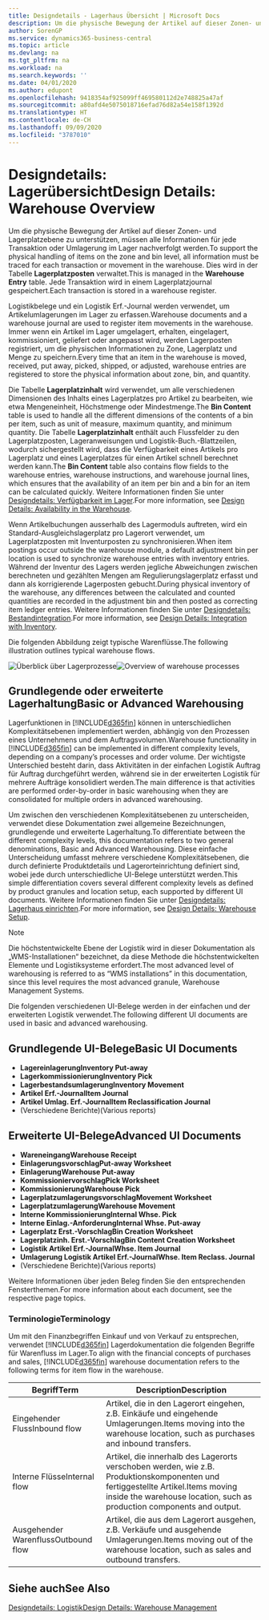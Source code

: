```yaml
---
title: Designdetails - Lagerhaus Übersicht | Microsoft Docs
description: Um die physische Bewegung der Artikel auf dieser Zonen- und Lagerplatzebene zu unterstützen, müssen alle Informationen für jede Transaktion oder Umlagerung im Lager nachverfolgt werden. Dies wird in der Tabelle **Lagerplatzposten** verwaltet. Jede Transaktion wird in einem Lagerplatzjournal gespeichert.
author: SorenGP
ms.service: dynamics365-business-central
ms.topic: article
ms.devlang: na
ms.tgt_pltfrm: na
ms.workload: na
ms.search.keywords: ''
ms.date: 04/01/2020
ms.author: edupont
ms.openlocfilehash: 9418354af925099ff469580112d2e748825a47af
ms.sourcegitcommit: a80afd4e5075018716efad76d82a54e158f1392d
ms.translationtype: HT
ms.contentlocale: de-CH
ms.lasthandoff: 09/09/2020
ms.locfileid: "3787010"
---
```

# <a name="design-details-warehouse-overview"></a><span data-ttu-id="a1800-105">Designdetails: Lagerübersicht</span><span class="sxs-lookup"><span data-stu-id="a1800-105">Design Details: Warehouse Overview</span></span>
<span data-ttu-id="a1800-106">Um die physische Bewegung der Artikel auf dieser Zonen- und Lagerplatzebene zu unterstützen, müssen alle Informationen für jede Transaktion oder Umlagerung im Lager nachverfolgt werden.</span><span class="sxs-lookup"><span data-stu-id="a1800-106">To support the physical handling of items on the zone and bin level, all information must be traced for each transaction or movement in the warehouse.</span></span> <span data-ttu-id="a1800-107">Dies wird in der Tabelle **Lagerplatzposten** verwaltet.</span><span class="sxs-lookup"><span data-stu-id="a1800-107">This is managed in the **Warehouse Entry** table.</span></span> <span data-ttu-id="a1800-108">Jede Transaktion wird in einem Lagerplatzjournal gespeichert.</span><span class="sxs-lookup"><span data-stu-id="a1800-108">Each transaction is stored in a warehouse register.</span></span>  

<span data-ttu-id="a1800-109">Logistikbelege und ein Logistik Erf.-Journal werden verwendet, um Artikelumlagerungen im Lager zu erfassen.</span><span class="sxs-lookup"><span data-stu-id="a1800-109">Warehouse documents and a warehouse journal are used to register item movements in the warehouse.</span></span> <span data-ttu-id="a1800-110">Immer wenn ein Artikel im Lager umgelagert, erhalten, eingelagert, kommissioniert, geliefert oder angepasst wird, werden Lagerposten registriert, um die physischen Informationen zu Zone, Lagerplatz und Menge zu speichern.</span><span class="sxs-lookup"><span data-stu-id="a1800-110">Every time that an item in the warehouse is moved, received, put away, picked, shipped, or adjusted, warehouse entries are registered to store the physical information about zone, bin, and quantity.</span></span>

<span data-ttu-id="a1800-111">Die Tabelle **Lagerplatzinhalt** wird verwendet, um alle verschiedenen Dimensionen des Inhalts eines Lagerplatzes pro Artikel zu bearbeiten, wie etwa Mengeneinheit, Höchstmenge oder Mindestmenge.</span><span class="sxs-lookup"><span data-stu-id="a1800-111">The **Bin Content** table is used to handle all the different dimensions of the contents of a bin per item, such as unit of measure, maximum quantity, and minimum quantity.</span></span> <span data-ttu-id="a1800-112">Die Tabelle **Lagerplatzinhalt** enthält auch Flussfelder zu den Lagerplatzposten, Lageranweisungen und Logistik-Buch.-Blattzeilen, wodurch sichergestellt wird, dass die Verfügbarkeit eines Artikels pro Lagerplatz und eines Lagerplatzes für einen Artikel schnell berechnet werden kann.</span><span class="sxs-lookup"><span data-stu-id="a1800-112">The **Bin Content** table also contains flow fields to the warehouse entries, warehouse instructions, and warehouse journal lines, which ensures that the availability of an item per bin and a bin for an item can be calculated quickly.</span></span> <span data-ttu-id="a1800-113">Weitere Informationen finden Sie unter [Designdetails: Verfügbarkeit im Lager](design-details-availability-in-the-warehouse.md).</span><span class="sxs-lookup"><span data-stu-id="a1800-113">For more information, see [Design Details: Availability in the Warehouse](design-details-availability-in-the-warehouse.md).</span></span>  

<span data-ttu-id="a1800-114">Wenn Artikelbuchungen ausserhalb des Lagermoduls auftreten, wird ein Standard-Ausgleichslagerplatz pro Lagerort verwendet, um Lagerplatzposten mit Inventurposten zu synchronisieren.</span><span class="sxs-lookup"><span data-stu-id="a1800-114">When item postings occur outside the warehouse module, a default adjustment bin per location is used to synchronize warehouse entries with inventory entries.</span></span> <span data-ttu-id="a1800-115">Während der Inventur des Lagers werden jegliche Abweichungen zwischen berechneten und gezählten Mengen am Regulierungslagerplatz erfasst und dann als korrigierende Lagerposten gebucht.</span><span class="sxs-lookup"><span data-stu-id="a1800-115">During physical inventory of the warehouse, any differences between the calculated and counted quantities are recorded in the adjustment bin and then posted as correcting item ledger entries.</span></span> <span data-ttu-id="a1800-116">Weitere Informationen finden Sie unter [Designdetails: Bestandintegration](design-details-integration-with-inventory.md).</span><span class="sxs-lookup"><span data-stu-id="a1800-116">For more information, see [Design Details: Integration with Inventory](design-details-integration-with-inventory.md).</span></span>  

<span data-ttu-id="a1800-117">Die folgenden Abbildung zeigt typische Warenflüsse.</span><span class="sxs-lookup"><span data-stu-id="a1800-117">The following illustration outlines typical warehouse flows.</span></span>  

<span data-ttu-id="a1800-118">![Überblick über Lagerprozesse](media/design_details_warehouse_management_overview.png "Überblick über Lagerprozesse")</span><span class="sxs-lookup"><span data-stu-id="a1800-118">![Overview of warehouse processes](media/design_details_warehouse_management_overview.png "Overview of warehouse processes")</span></span>  

## <a name="basic-or-advanced-warehousing"></a><span data-ttu-id="a1800-119">Grundlegende oder erweiterte Lagerhaltung</span><span class="sxs-lookup"><span data-stu-id="a1800-119">Basic or Advanced Warehousing</span></span>  
<span data-ttu-id="a1800-120">Lagerfunktionen in [!INCLUDE[d365fin](includes/d365fin_md.md)] können in unterschiedlichen Komplexitätsebenen implementiert werden, abhängig von den Prozessen eines Unternehmens und dem Auftragsvolumen.</span><span class="sxs-lookup"><span data-stu-id="a1800-120">Warehouse functionality in [!INCLUDE[d365fin](includes/d365fin_md.md)] can be implemented in different complexity levels, depending on a company’s processes and order volume.</span></span> <span data-ttu-id="a1800-121">Der wichtigste Unterschied besteht darin, dass Aktivitäten in der einfachen Logistik Auftrag für Auftrag durchgeführt werden, während sie in der erweiterten Logistik für mehrere Aufträge konsolidiert werden.</span><span class="sxs-lookup"><span data-stu-id="a1800-121">The main difference is that activities are performed order-by-order in basic warehousing when they are consolidated for multiple orders in advanced warehousing.</span></span>  

 <span data-ttu-id="a1800-122">Um zwischen den verschiedenen Komplexitätsebenen zu unterscheiden, verwendet diese Dokumentation zwei allgemeine Bezeichnungen, grundlegende und erweiterte Lagerhaltung.</span><span class="sxs-lookup"><span data-stu-id="a1800-122">To differentiate between the different complexity levels, this documentation refers to two general denominations, Basic and Advanced Warehousing.</span></span> <span data-ttu-id="a1800-123">Diese einfache Unterscheidung umfasst mehrere verschiedene Komplexitätsebenen, die durch definierte Produktdetails und Lagerorteinrichtung definiert sind, wobei jede durch unterschiedliche UI-Belege unterstützt werden.</span><span class="sxs-lookup"><span data-stu-id="a1800-123">This simple differentiation covers several different complexity levels as defined by product granules and location setup, each supported by different UI documents.</span></span> <span data-ttu-id="a1800-124">Weitere Informationen finden Sie unter [Designdetails: Lagerhaus einrichten](design-details-warehouse-setup.md).</span><span class="sxs-lookup"><span data-stu-id="a1800-124">For more information, see [Design Details: Warehouse Setup](design-details-warehouse-setup.md).</span></span>  

> [!NOTE]  
>  <span data-ttu-id="a1800-125">Die höchstentwickelte Ebene der Logistik wird in dieser Dokumentation als „WMS-Installationen“ bezeichnet, da diese Methode die höchstentwickelten Elemente und Logistiksysteme erfordert.</span><span class="sxs-lookup"><span data-stu-id="a1800-125">The most advanced level of warehousing is referred to as “WMS installations” in this documentation, since this level requires the most advanced granule, Warehouse Management Systems.</span></span>  

 <span data-ttu-id="a1800-126">Die folgenden verschiedenen UI-Belege werden in der einfachen und der erweiterten Logistik verwendet.</span><span class="sxs-lookup"><span data-stu-id="a1800-126">The following different UI documents are used in basic and advanced warehousing.</span></span>  

## <a name="basic-ui-documents"></a><span data-ttu-id="a1800-127">Grundlegende UI-Belege</span><span class="sxs-lookup"><span data-stu-id="a1800-127">Basic UI Documents</span></span>  

-   <span data-ttu-id="a1800-128">**Lagereinlagerung**</span><span class="sxs-lookup"><span data-stu-id="a1800-128">**Inventory Put-away**</span></span>  
-   <span data-ttu-id="a1800-129">**Lagerkommissionierung**</span><span class="sxs-lookup"><span data-stu-id="a1800-129">**Inventory Pick**</span></span>  
-   <span data-ttu-id="a1800-130">**Lagerbestandsumlagerung**</span><span class="sxs-lookup"><span data-stu-id="a1800-130">**Inventory Movement**</span></span>  
-   <span data-ttu-id="a1800-131">**Artikel Erf.-Journal**</span><span class="sxs-lookup"><span data-stu-id="a1800-131">**Item Journal**</span></span>  
-   <span data-ttu-id="a1800-132">**Artikel Umlag. Erf.-Journal**</span><span class="sxs-lookup"><span data-stu-id="a1800-132">**Item Reclassification Journal**</span></span>  
-   <span data-ttu-id="a1800-133">(Verschiedene Berichte)</span><span class="sxs-lookup"><span data-stu-id="a1800-133">(Various reports)</span></span>  

## <a name="advanced-ui-documents"></a><span data-ttu-id="a1800-134">Erweiterte UI-Belege</span><span class="sxs-lookup"><span data-stu-id="a1800-134">Advanced UI Documents</span></span>  

-   <span data-ttu-id="a1800-135">**Wareneingang**</span><span class="sxs-lookup"><span data-stu-id="a1800-135">**Warehouse Receipt**</span></span>  
-   <span data-ttu-id="a1800-136">**Einlagerungsvorschlag**</span><span class="sxs-lookup"><span data-stu-id="a1800-136">**Put-away Worksheet**</span></span>  
-   <span data-ttu-id="a1800-137">**Einlagerung**</span><span class="sxs-lookup"><span data-stu-id="a1800-137">**Warehouse Put-away**</span></span>  
-   <span data-ttu-id="a1800-138">**Kommissioniervorschlag**</span><span class="sxs-lookup"><span data-stu-id="a1800-138">**Pick Worksheet**</span></span>  
-   <span data-ttu-id="a1800-139">**Kommissionierung**</span><span class="sxs-lookup"><span data-stu-id="a1800-139">**Warehouse Pick**</span></span>  
-   <span data-ttu-id="a1800-140">**Lagerplatzumlagerungsvorschlag**</span><span class="sxs-lookup"><span data-stu-id="a1800-140">**Movement Worksheet**</span></span>  
-   <span data-ttu-id="a1800-141">**Lagerplatzumlagerung**</span><span class="sxs-lookup"><span data-stu-id="a1800-141">**Warehouse Movement**</span></span>  
-   <span data-ttu-id="a1800-142">**Interne Kommissionierung**</span><span class="sxs-lookup"><span data-stu-id="a1800-142">**Internal Whse. Pick**</span></span>  
-   <span data-ttu-id="a1800-143">**Interne Einlag.-Anforderung**</span><span class="sxs-lookup"><span data-stu-id="a1800-143">**Internal Whse. Put-away**</span></span>  
-   <span data-ttu-id="a1800-144">**Lagerplatz Erst.-Vorschlag**</span><span class="sxs-lookup"><span data-stu-id="a1800-144">**Bin Creation Worksheet**</span></span>  
-   <span data-ttu-id="a1800-145">**Lagerplatzinh. Erst.-Vorschlag**</span><span class="sxs-lookup"><span data-stu-id="a1800-145">**Bin Content Creation Worksheet**</span></span>  
-   <span data-ttu-id="a1800-146">**Logistik Artikel Erf.-Journal**</span><span class="sxs-lookup"><span data-stu-id="a1800-146">**Whse. Item Journal**</span></span>  
-   <span data-ttu-id="a1800-147">**Umlagerung Logistik Artikel Erf.-Journal**</span><span class="sxs-lookup"><span data-stu-id="a1800-147">**Whse. Item Reclass. Journal**</span></span>  
-   <span data-ttu-id="a1800-148">(Verschiedene Berichte)</span><span class="sxs-lookup"><span data-stu-id="a1800-148">(Various reports)</span></span>  

<span data-ttu-id="a1800-149">Weitere Informationen über jeden Beleg finden Sie den entsprechenden Fensterthemen.</span><span class="sxs-lookup"><span data-stu-id="a1800-149">For more information about each document, see the respective page topics.</span></span>  

### <a name="terminology"></a><span data-ttu-id="a1800-150">Terminologie</span><span class="sxs-lookup"><span data-stu-id="a1800-150">Terminology</span></span>  
<span data-ttu-id="a1800-151">Um mit den Finanzbegriffen Einkauf und von Verkauf zu entsprechen, verwendet [!INCLUDE[d365fin](includes/d365fin_md.md)] Lagerdokumentation die folgenden Begriffe für Warenfluss im Lager.</span><span class="sxs-lookup"><span data-stu-id="a1800-151">To align with the financial concepts of purchases and sales, [!INCLUDE[d365fin](includes/d365fin_md.md)] warehouse documentation refers to the following terms for item flow in the warehouse.</span></span>  

|<span data-ttu-id="a1800-152">Begriff</span><span class="sxs-lookup"><span data-stu-id="a1800-152">Term</span></span>|<span data-ttu-id="a1800-153">Description</span><span class="sxs-lookup"><span data-stu-id="a1800-153">Description</span></span>|  
|----------|---------------------------------------|  
|<span data-ttu-id="a1800-154">Eingehender Fluss</span><span class="sxs-lookup"><span data-stu-id="a1800-154">Inbound flow</span></span>|<span data-ttu-id="a1800-155">Artikel, die in den Lagerort eingehen, z.B. Einkäufe und eingehende Umlagerungen.</span><span class="sxs-lookup"><span data-stu-id="a1800-155">Items moving into the warehouse location, such as purchases and inbound transfers.</span></span>|  
|<span data-ttu-id="a1800-156">Interne Flüsse</span><span class="sxs-lookup"><span data-stu-id="a1800-156">Internal flow</span></span>|<span data-ttu-id="a1800-157">Artikel, die innerhalb des Lagerorts verschoben werden, wie z.B. Produktionskomponenten und fertiggestellte Artikel.</span><span class="sxs-lookup"><span data-stu-id="a1800-157">Items moving inside the warehouse location, such as production components and output.</span></span>|  
|<span data-ttu-id="a1800-158">Ausgehender Warenfluss</span><span class="sxs-lookup"><span data-stu-id="a1800-158">Outbound flow</span></span>|<span data-ttu-id="a1800-159">Artikel, die aus dem Lagerort ausgehen, z.B. Verkäufe und ausgehende Umlagerungen.</span><span class="sxs-lookup"><span data-stu-id="a1800-159">Items moving out of the warehouse location, such as sales and outbound transfers.</span></span>|  

## <a name="see-also"></a><span data-ttu-id="a1800-160">Siehe auch</span><span class="sxs-lookup"><span data-stu-id="a1800-160">See Also</span></span>  
 [<span data-ttu-id="a1800-161">Designdetails: Logistik</span><span class="sxs-lookup"><span data-stu-id="a1800-161">Design Details: Warehouse Management</span></span>](design-details-warehouse-management.md)
